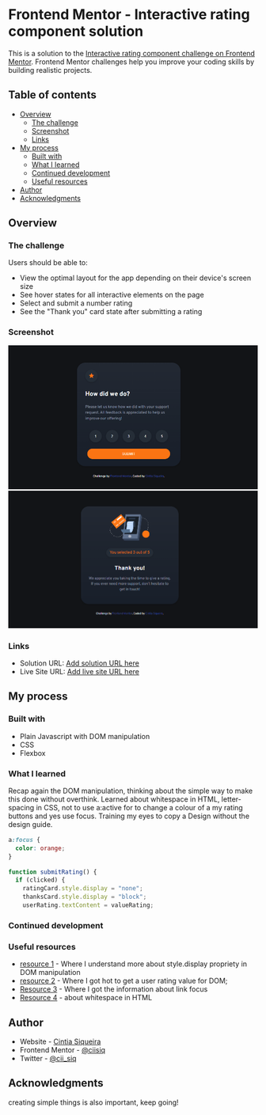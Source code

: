 # Frontend Mentor - Interactive rating component solution

This is a solution to the [Interactive rating component challenge on Frontend Mentor](https://www.frontendmentor.io/challenges/interactive-rating-component-koxpeBUmI). Frontend Mentor challenges help you improve your coding skills by building realistic projects.

## Table of contents

- [Overview](#overview)
  - [The challenge](#the-challenge)
  - [Screenshot](#screenshot)
  - [Links](#links)
- [My process](#my-process)
  - [Built with](#built-with)
  - [What I learned](#what-i-learned)
  - [Continued development](#continued-development)
  - [Useful resources](#useful-resources)
- [Author](#author)
- [Acknowledgments](#acknowledgments)

## Overview

### The challenge

Users should be able to:

- View the optimal layout for the app depending on their device's screen size
- See hover states for all interactive elements on the page
- Select and submit a number rating
- See the "Thank you" card state after submitting a rating

### Screenshot

![](./images/rating_card.png)<br>
![](./images/thanks_card.png)

### Links

- Solution URL: [Add solution URL here](https://github.com/ciisiq/challenge-interactive-rating)
- Live Site URL: [Add live site URL here](https://ciisiq.github.io/challenge-interactive-rating/)

## My process

### Built with

- Plain Javascript with DOM manipulation
- CSS
- Flexbox

### What I learned

Recap again the DOM manipulation, thinking about the simple way to make this done without overthink. Learned about whitespace in HTML, letter-spacing in CSS, not to use a:active for to change a colour of a my rating buttons and yes use focus. Training my eyes to copy a Design without the design guide.

```css
a:focus {
  color: orange;
}
```

```js
function submitRating() {
  if (clicked) {
    ratingCard.style.display = "none";
    thanksCard.style.display = "block";
    userRating.textContent = valueRating;
```

### Continued development

### Useful resources

- [resource 1](<https://www.geeksforgeeks.org/hide-or-show-elements-in-html-using-display-property/#:~:text=To%20show%20an%20element%2C%20set,getElementById(%22element%22).>) - Where I understand more about style.display propriety in DOM manipulation
- [resource 2](https://stackoverflow.com/questions/65767120/get-value-of-the-clicked-button-javascript) - Where I got hot to get a user rating value for DOM;
- [Resource 3](https://developer.mozilla.org/en-US/docs/Web/CSS/:focus) - Where I got the information about link focus
- [Resource 4](https://blog.hubspot.com/website/html-space#:~:text=The%20simplest%20way%20to%20add,words%20or%20other%20page%20elements.) - about whitespace in HTML

## Author

- Website - [Cintia Siqueira](https://cisiq.dev/)
- Frontend Mentor - [@ciisiq](https://www.frontendmentor.io/profile/ciisiq)
- Twitter - [@cii_siq](https://twitter.com/Cii_siq)

## Acknowledgments

creating simple things is also important, keep going!
